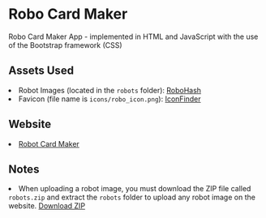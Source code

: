 # Robo Card Maker
Robo Card Maker App - implemented in HTML and JavaScript with the use of the Bootstrap framework (CSS)

## Assets Used
<li>Robot Images (located in the <code>robots</code> folder): <a href="https://robohash.org/" target="_blank">RoboHash</a></li>
<li>Favicon (file name is <code>icons/robo_icon.png</code>): <a href="https://www.iconfinder.com/" target="_blank">IconFinder</a></li>

## Website
<li><a href="http://210149902.cs2410-web01pvm.aston.ac.uk/RoboCardMaker/robots.html" target="_blank">Robot Card Maker</a></li>

## Notes
<li>When uploading a robot image, you must download the ZIP file called <code>robots.zip</code> and extract the <code>robots</code> folder to upload any robot image on the website. <a href="robots.zip">Download ZIP</a></li>
